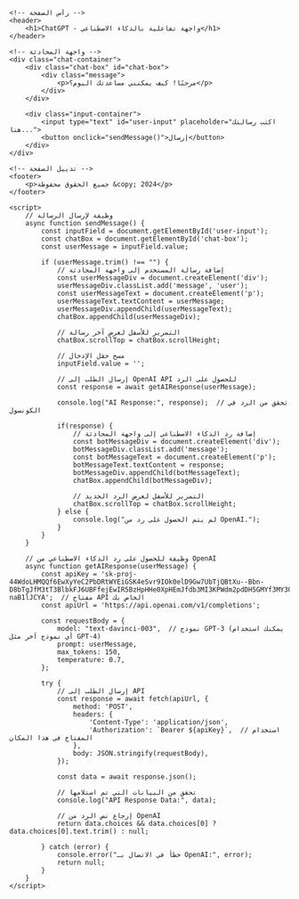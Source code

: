 
<html lang="ar">
<head>
    <meta charset="UTF-8">
    <meta name="viewport" content="width=device-width, initial-scale=1.0">
    <title>ChatGPT - واجهة تفاعلية بالذكاء الاصطناعي</title>
    <style>
        /* نفس التنسيقات السابقة */
    </style>
</head>
<body>

    <!-- رأس الصفحة -->
    <header>
        <h1>ChatGPT - واجهة تفاعلية بالذكاء الاصطناعي</h1>
    </header>

    <!-- واجهة المحادثة -->
    <div class="chat-container">
        <div class="chat-box" id="chat-box">
            <div class="message">
                <p>مرحبًا! كيف يمكنني مساعدتك اليوم؟</p>
            </div>
        </div>

        <div class="input-container">
            <input type="text" id="user-input" placeholder="اكتب رسالتك هنا...">
            <button onclick="sendMessage()">إرسال</button>
        </div>
    </div>

    <!-- تذييل الصفحة -->
    <footer>
        <p>جميع الحقوق محفوظة &copy; 2024</p>
    </footer>

    <script>
        // وظيفة لإرسال الرسالة
        async function sendMessage() {
            const inputField = document.getElementById('user-input');
            const chatBox = document.getElementById('chat-box');
            const userMessage = inputField.value;

            if (userMessage.trim() !== "") {
                // إضافة رسالة المستخدم إلى واجهة المحادثة
                const userMessageDiv = document.createElement('div');
                userMessageDiv.classList.add('message', 'user');
                const userMessageText = document.createElement('p');
                userMessageText.textContent = userMessage;
                userMessageDiv.appendChild(userMessageText);
                chatBox.appendChild(userMessageDiv);

                // التمرير للأسفل لعرض آخر رسالة
                chatBox.scrollTop = chatBox.scrollHeight;

                // مسح حقل الإدخال
                inputField.value = '';

                // إرسال الطلب إلى OpenAI API للحصول على الرد
                const response = await getAIResponse(userMessage);
                
                console.log("AI Response:", response);  // تحقق من الرد في الكونسول

                if(response) {
                    // إضافة رد الذكاء الاصطناعي إلى واجهة المحادثة
                    const botMessageDiv = document.createElement('div');
                    botMessageDiv.classList.add('message');
                    const botMessageText = document.createElement('p');
                    botMessageText.textContent = response;
                    botMessageDiv.appendChild(botMessageText);
                    chatBox.appendChild(botMessageDiv);

                    // التمرير للأسفل لعرض الرد الجديد
                    chatBox.scrollTop = chatBox.scrollHeight;
                } else {
                    console.log("لم يتم الحصول على رد من OpenAI.");
                }
            }
        }

        // وظيفة للحصول على رد الذكاء الاصطناعي من OpenAI
        async function getAIResponse(userMessage) {
            const apiKey = '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';  // مفتاح API الخاص بك
            const apiUrl = 'https://api.openai.com/v1/completions';

            const requestBody = {
                model: "text-davinci-003",  // نموذج GPT-3 (يمكنك استخدام أي نموذج آخر مثل GPT-4)
                prompt: userMessage,
                max_tokens: 150,
                temperature: 0.7,
            };

            try {
                // إرسال الطلب إلى API
                const response = await fetch(apiUrl, {
                    method: 'POST',
                    headers: {
                        'Content-Type': 'application/json',
                        'Authorization': `Bearer ${apiKey}`,  // استخدام المفتاح في هذا المكان
                    },
                    body: JSON.stringify(requestBody),
                });

                const data = await response.json();

                // تحقق من البيانات التي تم استلامها
                console.log("API Response Data:", data);

                // إرجاع نص الرد من OpenAI
                return data.choices && data.choices[0] ? data.choices[0].text.trim() : null;

            } catch (error) {
                console.error("خطأ في الاتصال بـ OpenAI:", error);
                return null;
            }
        }
    </script>

</body>
</html>
